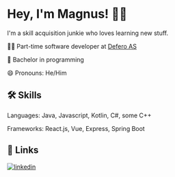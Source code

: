 # Hey, I'm Magnus! ✌🏼
I'm a skill acquisition junkie who loves learning new stuff.

👩‍💻 Part-time software developer at [Defero AS](https://defero.no)

🧠 Bachelor in programming

😄 Pronouns: He/Him

## 🛠 Skills
Languages: Java, Javascript, Kotlin, C#, some C++

Frameworks: React.js, Vue, Express, Spring Boot

## 🔗 Links
<!--[![portfolio](https://img.shields.io/badge/my_portfolio-000?style=for-the-badge&logo=ko-fi&logoColor=white)](LINK HERE)
[![twitter](https://img.shields.io/badge/twitter-1DA1F2?style=for-the-badge&logo=twitter&logoColor=white)](LINK HERE)-->

[![linkedin](https://img.shields.io/badge/linkedin-0A66C2?style=for-the-badge&logo=linkedin&logoColor=white)](https://www.linkedin.com/in/magnus-hodne-253b29141)
